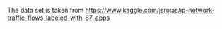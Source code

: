 The data set is taken from https://www.kaggle.com/jsrojas/ip-network-traffic-flows-labeled-with-87-apps
